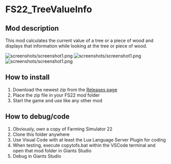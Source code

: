 # FS22_TreeValueInfo

## Mod description

This mod calculates the current value of a tree or a piece of wood and displays that information while looking at the tree or piece of wood.

![screenshots/screenshot1.png](screenshots/screen1.png)
![screenshots/screenshot1.png](screenshots/screen2.png)
![screenshots/screenshot1.png](screenshots/screen3.png)

## How to install

1. Download the newest zip from the [Releases page](https://github.com/Timmeey86/FS22_TreeValueInfo/releases)
1. Place the zip file in your FS22 mod folder
1. Start the game and use like any other mod

## How to debug/code

1. Obviously, own a copy of Farming Simulator 22
1. Clone this folder anywhere
1. Use Visual Code with at least the Lua Language Server Plugin for coding
1. When testing, execute copytofs.bat within the VSCode terminal and open that mod folder in Giants Studio
1. Debug in Giants Studio